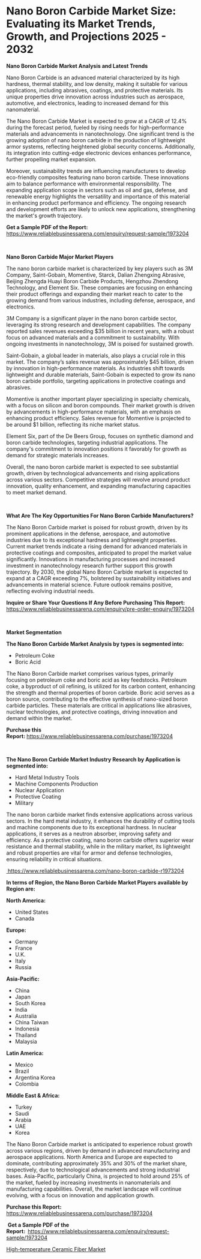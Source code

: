<p><h1>Nano Boron Carbide Market Size: Evaluating its Market Trends, Growth, and Projections 2025 - 2032</h1></p><p><strong>Nano Boron Carbide Market Analysis and Latest Trends</strong></p>
<p><p>Nano Boron Carbide is an advanced material characterized by its high hardness, thermal stability, and low density, making it suitable for various applications, including abrasives, coatings, and protective materials. Its unique properties drive innovation across industries such as aerospace, automotive, and electronics, leading to increased demand for this nanomaterial.</p><p>The Nano Boron Carbide Market is expected to grow at a CAGR of 12.4% during the forecast period, fueled by rising needs for high-performance materials and advancements in nanotechnology. One significant trend is the growing adoption of nano boron carbide in the production of lightweight armor systems, reflecting heightened global security concerns. Additionally, its integration into cutting-edge electronic devices enhances performance, further propelling market expansion.</p><p>Moreover, sustainability trends are influencing manufacturers to develop eco-friendly composites featuring nano boron carbide. These innovations aim to balance performance with environmental responsibility. The expanding application scope in sectors such as oil and gas, defense, and renewable energy highlights the versatility and importance of this material in enhancing product performance and efficiency. The ongoing research and development efforts are likely to unlock new applications, strengthening the market's growth trajectory.</p></p>
<p><strong>Get a Sample PDF of the Report:&nbsp;</strong> <a href="https://www.reliablebusinessarena.com/enquiry/request-sample/1973204?utm_campaign=2805&utm_medium=2&utm_source=Github&utm_content=ia&utm_term=03042025&utm_id=nano-boron-carbide">https://www.reliablebusinessarena.com/enquiry/request-sample/1973204</a></p>
<p>&nbsp;</p>
<p><strong>Nano Boron Carbide Major Market Players</strong></p>
<p><p>The nano boron carbide market is characterized by key players such as 3M Company, Saint-Gobain, Momentive, Starck, Dalian Zhengxing Abrasive, Beijing Zhengda Huayi Boron Carbide Products, Hengzhou Zhendong Technology, and Element Six. These companies are focusing on enhancing their product offerings and expanding their market reach to cater to the growing demand from various industries, including defense, aerospace, and electronics.</p><p>3M Company is a significant player in the nano boron carbide sector, leveraging its strong research and development capabilities. The company reported sales revenues exceeding $35 billion in recent years, with a robust focus on advanced materials and a commitment to sustainability. With ongoing investments in nanotechnology, 3M is poised for sustained growth.</p><p>Saint-Gobain, a global leader in materials, also plays a crucial role in this market. The company’s sales revenue was approximately $45 billion, driven by innovation in high-performance materials. As industries shift towards lightweight and durable materials, Saint-Gobain is expected to grow its nano boron carbide portfolio, targeting applications in protective coatings and abrasives.</p><p>Momentive is another important player specializing in specialty chemicals, with a focus on silicon and boron compounds. Their market growth is driven by advancements in high-performance materials, with an emphasis on enhancing product efficiency. Sales revenue for Momentive is projected to be around $1 billion, reflecting its niche market status.</p><p>Element Six, part of the De Beers Group, focuses on synthetic diamond and boron carbide technologies, targeting industrial applications. The company's commitment to innovation positions it favorably for growth as demand for strategic materials increases.</p><p>Overall, the nano boron carbide market is expected to see substantial growth, driven by technological advancements and rising applications across various sectors. Competitive strategies will revolve around product innovation, quality enhancement, and expanding manufacturing capacities to meet market demand.</p></p>
<p>&nbsp;</p>
<p><strong>What Are The Key Opportunities For Nano Boron Carbide Manufacturers?</strong></p>
<p><p>The Nano Boron Carbide market is poised for robust growth, driven by its prominent applications in the defense, aerospace, and automotive industries due to its exceptional hardness and lightweight properties. Current market trends indicate a rising demand for advanced materials in protective coatings and composites, anticipated to propel the market value significantly. Innovations in manufacturing processes and increased investment in nanotechnology research further support this growth trajectory. By 2030, the global Nano Boron Carbide market is expected to expand at a CAGR exceeding 7%, bolstered by sustainability initiatives and advancements in material science. Future outlook remains positive, reflecting evolving industrial needs.</p></p>
<p><strong>Inquire or Share Your Questions If Any Before Purchasing This Report:</strong> <a href="https://www.reliablebusinessarena.com/enquiry/pre-order-enquiry/1973204?utm_campaign=2805&utm_medium=2&utm_source=Github&utm_content=ia&utm_term=03042025&utm_id=nano-boron-carbide">https://www.reliablebusinessarena.com/enquiry/pre-order-enquiry/1973204</a></p>
<p>&nbsp;</p>
<p><strong>Market Segmentation</strong></p>
<p><strong>The Nano Boron Carbide Market Analysis by types is segmented into:</strong></p>
<p><ul><li>Petroleum Coke</li><li>Boric Acid</li></ul></p>
<p><p>The Nano Boron Carbide market comprises various types, primarily focusing on petroleum coke and boric acid as key feedstocks. Petroleum coke, a byproduct of oil refining, is utilized for its carbon content, enhancing the strength and thermal properties of boron carbide. Boric acid serves as a boron source, contributing to the effective synthesis of nano-sized boron carbide particles. These materials are critical in applications like abrasives, nuclear technologies, and protective coatings, driving innovation and demand within the market.</p></p>
<p><strong>Purchase this Report:&nbsp;</strong><a href="https://www.reliablebusinessarena.com/purchase/1973204?utm_campaign=2805&utm_medium=2&utm_source=Github&utm_content=ia&utm_term=03042025&utm_id=nano-boron-carbide">https://www.reliablebusinessarena.com/purchase/1973204</a></p>
<p>&nbsp;</p>
<p><strong>The Nano Boron Carbide Market Industry Research by Application is segmented into:</strong></p>
<p><ul><li>Hard Metal Industry Tools</li><li>Machine Components Production</li><li>Nuclear Application</li><li>Protective Coating</li><li>Military</li></ul></p>
<p><p>The nano boron carbide market finds extensive applications across various sectors. In the hard metal industry, it enhances the durability of cutting tools and machine components due to its exceptional hardness. In nuclear applications, it serves as a neutron absorber, improving safety and efficiency. As a protective coating, nano boron carbide offers superior wear resistance and thermal stability, while in the military market, its lightweight and robust properties are vital for armor and defense technologies, ensuring reliability in critical situations.</p></p>
<p><a href="https://www.reliablebusinessarena.com/nano-boron-carbide-r1973204?utm_campaign=2805&utm_medium=2&utm_source=Github&utm_content=ia&utm_term=03042025&utm_id=nano-boron-carbide">&nbsp;https://www.reliablebusinessarena.com/nano-boron-carbide-r1973204</a></p>
<p><strong>In terms of Region, the Nano Boron Carbide Market Players available by Region are:</strong></p>
<p>
    <p> <strong> North America: </strong>
        <ul>
            <li>United States</li>
            <li>Canada</li>
        </ul>
        </p> 
    <p> <strong> Europe: </strong>
        <ul>
            <li>Germany</li>
            <li>France</li>
            <li>U.K.</li>
            <li>Italy</li>
            <li>Russia</li>
        </ul>
        </p> 
    <p> <strong> Asia-Pacific: </strong>
        <ul>
            <li>China</li>
            <li>Japan</li>
            <li>South Korea</li>
            <li>India</li>
            <li>Australia</li>
            <li>China Taiwan</li>
            <li>Indonesia</li>
            <li>Thailand</li>
            <li>Malaysia</li>
        </ul>
        </p> 
    <p> <strong> Latin America: </strong>
        <ul>
            <li>Mexico</li>
            <li>Brazil</li>
            <li>Argentina Korea</li>
            <li>Colombia</li>
        </ul>
        </p> 
    <p> <strong> Middle East & Africa: </strong>
        <ul>
            <li>Turkey</li>
            <li>Saudi</li>
            <li>Arabia</li>
            <li>UAE</li>
            <li>Korea</li>
        </ul>
    </p>
    </p>
<p><p>The Nano Boron Carbide market is anticipated to experience robust growth across various regions, driven by demand in advanced manufacturing and aerospace applications. North America and Europe are expected to dominate, contributing approximately 35% and 30% of the market share, respectively, due to technological advancements and strong industrial bases. Asia-Pacific, particularly China, is projected to hold around 25% of the market, fueled by increasing investments in nanomaterials and manufacturing capabilities. Overall, the market landscape will continue evolving, with a focus on innovation and application growth.</p></p>
<p><strong>Purchase this Report: </strong><a href="https://www.reliablebusinessarena.com/purchase/1973204?utm_campaign=2805&utm_medium=2&utm_source=Github&utm_content=ia&utm_term=03042025&utm_id=nano-boron-carbide">https://www.reliablebusinessarena.com/purchase/1973204</a></p>
<p>&nbsp;<strong>Get a Sample PDF of the Report:&nbsp;&nbsp;</strong><a href="https://www.reliablebusinessarena.com/enquiry/request-sample/1973204?utm_campaign=2805&utm_medium=2&utm_source=Github&utm_content=ia&utm_term=03042025&utm_id=nano-boron-carbide">https://www.reliablebusinessarena.com/enquiry/request-sample/1973204</a></p>
<p><strong></strong></p>
<p><p><a href="https://github.com/meuskocov/Market-Research-Report-List-1/blob/main/high-temperature-ceramic-fiber-market.md?utm_campaign=2805&utm_medium=2&utm_source=Github&utm_content=ia&utm_term=03042025&utm_id=nano-boron-carbide">High-temperature Ceramic Fiber Market</a></p></p>